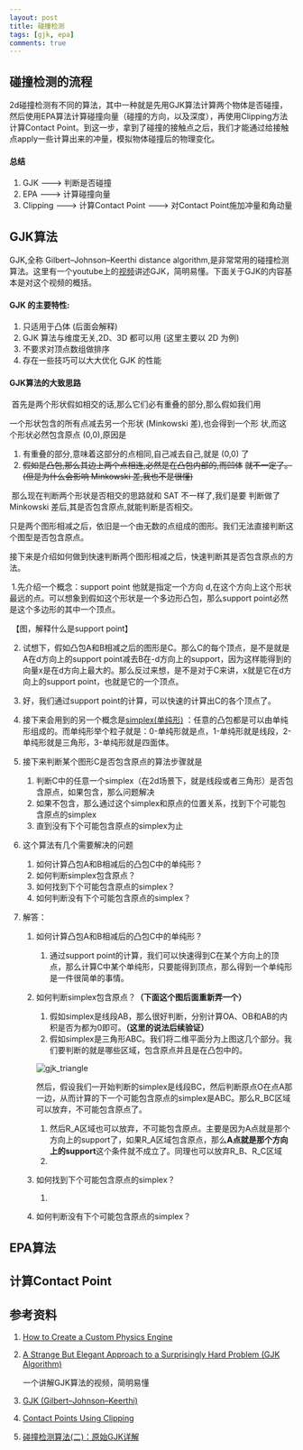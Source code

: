 ```yaml
---
layout: post
title: 碰撞检测
tags: [gjk, epa]
comments: true
---
```


## 碰撞检测的流程

2d碰撞检测有不同的算法，其中一种就是先用GJK算法计算两个物体是否碰撞，然后使用EPA算法计算碰撞向量（碰撞的方向，以及深度），再使用Clipping方法计算Contact Point。到这一步，拿到了碰撞的接触点之后，我们才能通过给接触点apply一些计算出来的冲量，模拟物体碰撞后的物理变化。

#### 总结

1. GJK ---> 判断是否碰撞
2. EPA ---> 计算碰撞向量
3. Clipping ---> 计算Contact Point ---> 对Contact Point施加冲量和角动量

## GJK算法

GJK,全称 Gilbert–Johnson–Keerthi distance algorithm,是非常常用的碰撞检测算法。这里有一个youtube上的[视频](https://www.youtube.com/watch?v=ajv46BSqcK4)讲述GJK，简明易懂。下面关于GJK的内容基本是对这个视频的概括。

#### GJK 的主要特性:

1. 只适用于凸体 (后面会解释)
2. GJK 算法与维度无关,2D、3D 都可以用 (这里主要以 2D 为例)
3. 不要求对顶点数组做排序
4. 存在一些技巧可以大大优化 GJK 的性能

#### GJK算法的大致思路

​	首先是两个形状假如相交的话,那么它们必有重叠的部分,那么假如我们用

一个形状包含的所有点减去另一个形状 (Minkowski 差),也会得到一个形
状,而这个形状必然包含原点 (0,0),原因是

1. 有重叠的部分,意味着这部分的点相同,自己减去自己,就是 (0,0) 了
2. ~~假如是凸包,那么其边上两个点相连,必然是在凸包内部的,而凹体~~
    ~~就不一定了。(但是为什么会影响 Minkowski 差,我也不是很懂)~~

​	那么现在判断两个形状是否相交的思路就和 SAT 不一样了,我们是要
判断做了 Minkowski 差后,其是否包含原点,就能判断是否相交。

​	只是两个图形相减之后，依旧是一个由无数的点组成的图形。我们无法直接判断这个图型是否包含原点。

​	接下来是介绍如何做到快速判断两个图形相减之后，快速判断其是否包含原点的方法。

​	1.先介绍一个概念：support point 他就是指定一个方向 d,在这个方向上这个形状最远的点。可以想象到假如这个形状是一个多边形凸包，那么support point必然是这个多边形的其中一个顶点。

​	【图，解释什么是support point】

2. 试想下，假如凸包A和B相减之后的图形是C。那么C的每个顶点，是不是就是A在d方向上的support point减去B在-d方向上的support，因为这样能得到的向量x是在d方向上最大的。那么反过来想，是不是对于C来讲，x就是它在d方向上的support point，也就是它的一个顶点。

3. 好，我们通过support point的计算，可以快速的计算出C的各个顶点了。

4. 接下来会用到的另一个概念是[simplex(单纯形)](https://zh.wikipedia.org/wiki/%E5%8D%95%E7%BA%AF%E5%BD%A2) ：任意的凸包都是可以由单纯形组成的。而单纯形举个粒子就是：0-单纯形就是点，1-单纯形就是线段，2-单纯形就是三角形，3-单纯形就是四面体。

5. 接下来判断某个图形C是否包含原点的算法步骤就是

   1. 判断C中的任意一个simplex（在2d场景下，就是线段或者三角形）是否包含原点，如果包含，那么问题解决
   2. 如果不包含，那么通过这个simplex和原点的位置关系，找到下个可能包含原点的simplex
   3. 直到没有下个可能包含原点的simplex为止

6. 这个算法有几个需要解决的问题

   1. 如何计算凸包A和B相减后的凸包C中的单纯形？
   2. 如何判断simplex包含原点？
   3. 如何找到下个可能包含原点的simplex？
   4. 如何判断没有下个可能包含原点的simplex？

7. 解答：

   1. 如何计算凸包A和B相减后的凸包C中的单纯形？

      1. 通过support point的计算，我们可以快速得到C在某个方向上的顶点，那么计算C中某个单纯形，只要能得到顶点，那么得到一个单纯形是一件很简单的事情。

   2. 如何判断simplex包含原点？**（下面这个图后面重新弄一个）**

      1. 假如simplex是线段AB，那么很好判断，分别计算OA、OB和AB的内积是否为都为0即可。**（这里的说法后续验证）**
      2. 假如simplex是三角形ABC。我们将二维平面分为上图这几个部分。我们要判断的就是哪些区域，包含原点并且是在凸包中的。

      ![gjk_triangle](/home/laisg/Documents/laijsg1.github.io/assets/img/碰撞检测/gjk_triangle.png)

      然后，假设我们一开始判断的simplex是线段BC，然后判断原点O在点A那一边，从而计算的下一个可能包含原点的simplex是ABC。那么R_BC区域可以放弃，不可能包含原点了。

      1. 然后R_A区域也可以放弃，不可能包含原点。主要是因为A点就是那个方向上的support了，如果R_A区域包含原点，那么**A点就是那个方向上的support**这个条件就不成立了。同理也可以放弃R_B、R_C区域
      2. 

   3. 如何找到下个可能包含原点的simplex？

      1. 

   4. 如何判断没有下个可能包含原点的simplex？

## EPA算法

## 计算Contact Point

## 参考资料

1. [How to Create a Custom Physics Engine](https://gamedevelopment.tutsplus.com/series/how-to-create-a-custom-physics-engine--gamedev-12715)

2. [A Strange But Elegant Approach to a Surprisingly Hard Problem (GJK Algorithm)](https://www.youtube.com/watch?v=ajv46BSqcK4)

   一个讲解GJK算法的视频，简明易懂

3. [GJK (Gilbert–Johnson–Keerthi)](https://dyn4j.org/2010/04/gjk-gilbert-johnson-keerthi/)

4. [Contact Points Using Clipping](https://dyn4j.org/2011/11/contact-points-using-clipping/)

5. [碰撞检测算法(二)：原始GJK详解](https://www.qiujiawei.com/collision-detection-2/)

